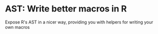 # AST: Write better macros in R

Expose R's AST in a nicer way, providing you with helpers for writing your own macros
